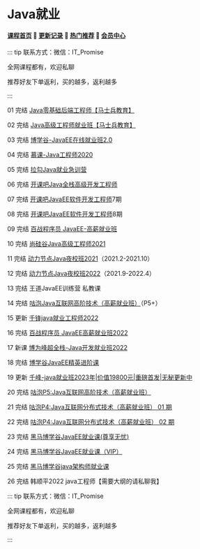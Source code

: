 # Java就业

#### [**课程首页**](../../README.md) 💖 [**更新记录**](./gxjl-2023.md) 💖 [**热门推荐**](./rmtj.md) 💖 [**会员中心**](./vip.md)

::: tip
联系方式：微信：IT_Promise

全网课程都有，欢迎私聊

推荐好友下单返利，买的越多，返利越多

:::

01 完结 [Java零基础后端工程师【马士兵教育】](https://ke.qq.com/course/423902)

02 完结 [Java高级工程师就业班【马士兵教育】](https://ke.qq.com/course/2438176)

03 完结 [博学谷-JavaEE在线就业班2.0](https://www.boxuegu.com/class/outline-1112.html)

04 完结 [慕课-Java工程师2020](https://class.imooc.com/sale/java2020)

05 完结 [拉勾Java就业急训营](https://kaiwu.lagou.com/java_basic.html)

06 完结 [开课吧Java全栈高级开发工程师](https://www.kaikeba.com/course/vip/222)

07 完结 [开课吧JavaEE软件开发工程师](https://mkt.kaikeba.com/vipcourse/workjava)7期

08 完结 [开课吧JavaEE软件开发工程师](https://mkt.kaikeba.com/vipcourse/workjava)8期

09 完结 [百战程序员 JavaEE-高薪就业班](http://www.itbaizhan.cn/course/java)

10 完结 [尚硅谷Java高级工程师2021](http://www.atguigu.com/kecheng.shtml)

11 完结 [动力节点Java夜校班2021](http://www.bjpowernode.com/javayexiao.html)（2021.2-2021.10）

12 完结 [动力节点Java夜校班2022](http://www.bjpowernode.com/javayexiao.html)（2021.9-2022.4）

13 完结 王道JavaEE训练营  私教课

14 完结 [咕泡Java互联网高阶技术（高薪就业班）](https://ke.gupaoedu.cn/course/vip/292)（P5+）

15 更新 [千锋java就业工程师2022](http://www.mobiletrain.org/java)

16 完结 [百战程序员 JavaEE高薪就业班2022](http://www.itbaizhan.cn/course/java)

17 新课 [博为峰超全栈-Java开发就业班2022](https://www.atstudy.com/course/1011004)

18 完结 [博学谷JavaEE精英进阶课](https://www.boxuegu.com/course/outline-3768.html)

19 更新 [千峰-java就业班2023年|价值19800元|重磅首发|无秘更新中](http://www.qfedu.com/java/)

20 完结 [咕泡P5:Java互联网高阶技术（高薪就业班）](https://ke.gupaoedu.cn/course/vip/292)

21 完结 [咕泡P4:Java互联网分布式技术（高薪就业班） 01 期](https://ke.gupaoedu.cn/course/vip/1048)

22 完结 [咕泡P4:Java互联网分布式技术（高薪就业班） 02 期](https://ke.gupaoedu.cn/course/vip/1048)

23 完结 [黑马博学谷JavaEE就业课(尊享无忧)](https://www.boxuegu.com/class/outline-5471.html)

24 完结 [黑马博学谷JavaEE就业课（VIP）](https://www.boxuegu.com/class/outline-4547.html)

25 完结 [黑马博学谷java架构师就业课](https://www.boxuegu.com/class/outline-4296.html)

26 完结 韩顺平2022 java工程师【需要大纲的请私聊我】

::: tip
联系方式：微信：IT_Promise

全网课程都有，欢迎私聊

推荐好友下单返利，买的越多，返利越多

:::